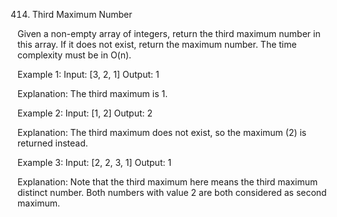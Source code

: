 414. Third Maximum Number

Given a non-empty array of integers, return the third maximum number in this array. If it does not exist, return the maximum number. The time complexity must be in O(n).

Example 1:
Input: [3, 2, 1]
Output: 1

Explanation: The third maximum is 1.

Example 2:
Input: [1, 2]
Output: 2

Explanation: The third maximum does not exist, so the maximum (2) is returned instead.

Example 3:
Input: [2, 2, 3, 1]
Output: 1

Explanation: Note that the third maximum here means the third maximum distinct number.
Both numbers with value 2 are both considered as second maximum.